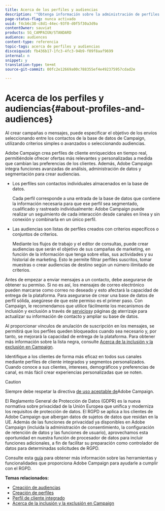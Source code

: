```yaml
---
title: Acerca de los perfiles y audiencias
description: '"Obtenga información sobre la administración de perfiles y audiencias en Adobe Campaign: definir poblaciones objetivo, seleccionar audiencias, filtrar destinatarios, recopilar datos y actualizar perfiles".'
page-status-flag: nunca activado
uuid: f4cb6c38-c8d1-44ec-93f0-d0f5f30a3d9a
contentOwner: sauviat
products: SG_CAMPAIGN/STANDARD
audience: audiences
content-type: referencia
topic-tags: acerca de perfiles y audiencias
discoiquuid: fb436b17-1fc3-4fc3-94b9-f09f8aaf9699
internal: n
snippet: y
translation-type: tm+mt
source-git-commit: 00fc2e12669a00c788355ef4e492375957cdad2e

---
```



# Acerca de los perfiles y audiencias{#about-profiles-and-audiences}

Al crear campañas o mensajes, puede especificar el objetivo de los envíos seleccionando entre los contactos de la base de datos de Campaign, utilizando criterios simples o avanzados o seleccionando audiencias.

Adobe Campaign crea perfiles de cliente enriquecidos en tiempo real, permitiéndole ofrecer ofertas más relevantes y personalizadas a medida que cambian las preferencias de los clientes. Además, Adobe Campaign integra funciones avanzadas de análisis, administración de datos y segmentación para crear audiencias.

* Los perfiles son contactos individuales almacenados en la base de datos.

   Cada perfil corresponde a una entrada de la base de datos que contiene la información necesaria para que ese perfil sea segmentado, cualificado y rastreado individualmente: Adobe Campaign puede realizar un seguimiento de cada interacción desde canales en línea y sin conexión y combinarla en un único perfil.

* Las audiencias son listas de perfiles creados con criterios específicos o conjuntos de criterios.

   Mediante los flujos de trabajo y el editor de consultas, puede crear audiencias que serán el objetivo de sus campañas de marketing, en función de la información que tenga sobre ellas, sus actividades y su historial de marketing. Esto le permite filtrar perfiles suscritos, tomar muestras o crear audiencias de destino según un número ilimitado de criterios.

Antes de empezar a enviar mensajes a un contacto, debe asegurarse de obtener su permiso. Si no es así, los mensajes de correo electrónico pueden marcarse como correo no deseado y esto afectará la capacidad de entrega de la plataforma. Para asegurarse de crear una base de datos de perfil sólida, asegúrese de que este permiso es el primer paso. Con Campaign, le recomendamos que utilice fácilmente los mecanismos de inclusión y exclusión a través de [servicios](../../audiences/using/creating-a-service.md)y páginas [de](../../channels/using/about-landing-pages.md) aterrizaje para actualizar su información de contacto y ampliar su base de datos.

Al proporcionar vínculos de anulación de suscripción en los mensajes, se permitirá que los perfiles queden bloqueados cuando sea necesario y, por tanto, se mejorará la capacidad de entrega de la plataforma. Para obtener más información sobre la lista negra, consulte [Acerca de la inclusión y la exclusión en Campaign](../../audiences/using/about-opt-in-and-opt-out-in-campaign.md).

Identifique a los clientes de forma más eficaz en todos sus canales mediante perfiles de cliente integrados y segmentos personalizados. Cuando conoce a sus clientes, intereses, demográficos y preferencias de canal, es más fácil crear experiencias personalizadas que se noten.

>[!CAUTION]
>
>Siempre debe respetar la directiva [de uso aceptable de](http://www.adobe.com/legal/terms/aup.html)Adobe Campaign.

El Reglamento General de Protección de Datos (GDPR) es la nueva normativa sobre privacidad de la Unión Europea que unifica y moderniza los requisitos de protección de datos. El RGPD se aplica a los clientes de Adobe Campaign que albergan datos de sujetos de datos que residan en la UE. Además de las funciones de privacidad ya disponibles en Adobe Campaign (incluida la administración de consentimiento, la configuración de retención de datos y las funciones de usuario), aprovechamos esta oportunidad en nuestra función de procesador de datos para incluir funciones adicionales, a fin de facilitar su preparación como controlador de datos para determinadas solicitudes de RGPD.

Consulte esta [guía](https://docs.campaign.adobe.com/doc/standard/getting_started/en/ACS_GDPR.html) para obtener más información sobre las herramientas y funcionalidades que proporciona Adobe Campaign para ayudarle a cumplir con el RGPD.

**Temas relacionados:**

* [Creación de audiencias](../../audiences/using/creating-audiences.md)
* [Creación de perfiles](../../audiences/using/creating-profiles.md)
* [Perfil de cliente integrado](../../audiences/using/integrated-customer-profile.md)
* [Acerca de la inclusión y la exclusión en Campaign](../../audiences/using/about-opt-in-and-opt-out-in-campaign.md)

